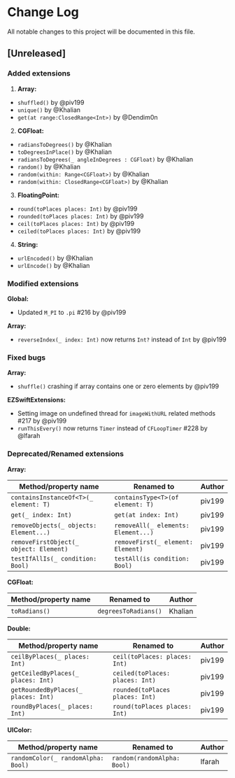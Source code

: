# Change Log
All notable changes to this project will be documented in this file.

## [Unreleased] 

### Added extensions

1. **Array:**
  - `shuffled()` by @piv199
  - `unique()` by @Khalian
  - `get(at range:ClosedRange<Int>)` by @Dendim0n

2. **CGFloat:**
  - `radiansToDegrees()` by @Khalian
  - `toDegreesInPlace()` by @Khalian
  - `radiansToDegrees(_ angleInDegrees : CGFloat)` by @Khalian
  - `random()` by @Khalian
  - `random(within: Range<CGFloat>)` by @Khalian
  - `random(within: ClosedRange<CGFloat>)` by @Khalian

3. **FloatingPoint:**
  - `round(toPlaces places: Int)` by @piv199
  - `rounded(toPlaces places: Int)` by @piv199
  - `ceil(toPlaces places: Int)` by @piv199
  - `ceiled(toPlaces places: Int)` by @piv199

4. **String:**
  - `urlEncoded()` by @Khalian
  - `urlEncode()` by @Khalian

### Modified extensions

**Global:**
- Updated `M_PI` to `.pi` #216 by @piv199

**Array:**
- `reverseIndex(_ index: Int)` now returns `Int?` instead of `Int` by @piv199

### Fixed bugs

**Array:**
- `shuffle()` crashing if array contains one or zero elements  by @piv199

**EZSwiftExtensions:**
- Setting image on undefined thread for `imageWithURL` related methods #217 by @piv199
- `runThisEvery()` now returns `Timer` instead of `CFLoopTimer` #228 by @lfarah

### Deprecated/Renamed extensions

**Array:**

Method/property name  | Renamed to | Author 
------------- | ------------- | ------------- 
`containsInstanceOf<T>(_ element: T)`  | `containsType<T>(of element: T)` | piv199 
`get(_ index: Int)`  | `get(at index: Int)` | piv199 
`removeObjects(_ objects: Element...)`  | `removeAll(_ elements: Element...)` | piv199 
`removeFirstObject(_ object: Element)`  | `removeFirst(_ element: Element)` | piv199 
`testIfAllIs(_ condition: Bool)`  | `testAll(is condition: Bool)` | piv199 

**CGFloat:**

Method/property name  | Renamed to | Author 
------------- | ------------- | ------------- 
| `toRadians()` | `degreesToRadians()` | Khalian |

**Double:**

Method/property name  | Renamed to | Author 
------------- | ------------- | ------------- 
 `ceilByPlaces(_ places: Int)` | `ceil(toPlaces: places: Int)` | piv199 
 `getCeiledByPlaces(_ places: Int)` | `ceiled(toPlaces: places: Int)` | piv199 
 `getRoundedByPlaces(_ places: Int)` | `rounded(toPlaces places: Int)` | piv199 
 `roundByPlaces(_ places: Int)` | `round(toPlaces places: Int)` | piv199 

**UIColor:**

Method/property name  | Renamed to | Author 
------------- | ------------- | ------------- 
 `randomColor(_ randomAlpha: Bool)` | `random(randomAlpha: Bool)` | lfarah 
